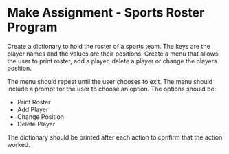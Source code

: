 # Make Assignment - Sports Roster Program
Create a dictionary to hold the roster of a sports team.
The keys are the player names and the values are their positions.
Create a menu that allows the user to print roster, add a player, delete a player or change the players position.


The menu should repeat until the user chooses to exit.
The menu should include a prompt for the user to choose an option.
The options should be:
  * Print Roster
  * Add Player
  * Change Position
  * Delete Player


The dictionary should be printed after each action to confirm that the action worked. 
